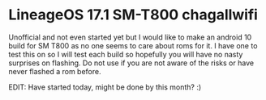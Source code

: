 # LineageOS 17.1 SM-T800 chagallwifi

Unofficial and not even started yet but I would like to make an android 10 build for SM T800 as no one seems to care about roms for it. I have one to test this on so I will test each build so hopefully you will have no nasty surprises on flashing. Do not use if you are not aware of the risks or have never flashed a rom before.

EDIT: Have started today, might be done by this month? :)
